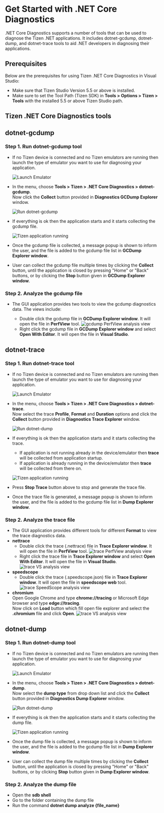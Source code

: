 # Get Started with .NET Core Diagnostics

.NET Core Diagnostics supports a number of tools that can be used to diagnose the Tizen .NET applications.
It includes dotnet-gcdump, dotnet-dump, and dotnet-trace tools to aid .NET developers in diagnosing their applications.

## Prerequisites

Below are the prerequisites for using Tizen .NET Core Diagnostics in Visual Studio:

- Make sure that Tizen Studio Version 5.5 or above is installed.
- Make sure to set the Tool Path (Tizen SDK) in **Tools > Options > Tizen > Tools** with the installed 5.5 or above Tizen Studio path.

## Tizen .NET Core Diagnostics tools

## dotnet-gcdump

### Step 1. Run dotnet-gcdump tool
   - If no Tizen device is connected and no Tizen emulators are running then launch the type of emulator you want to use for diagnosing your application.

     ![Launch Emulator](media/start_emulator.png)

   - In the menu, choose **Tools > Tizen > .NET Core Diagnostics > dotnet-gcdump**.   
    Now click the **Collect** button provided in **Diagnostics GCDump Explorer** window.

     ![Run dotnet-gcdump](media/dotnet-gcdump.png)


   - If everything is ok then the application starts and it starts collecting the gcdump file.

     ![Tizen application running](media/dotnet-gcdump-collect.png)


   - Once the gcdump file is collected, a message popup is shown to inform the user, and the file is added to the gcdump file list in **GCDump Explorer window**.


   - User can collect the gcdump file multiple times by clicking the **Collect** button, until the application is closed by pressing "Home" or "Back" buttons, or by clicking the **Stop** button given in **GCDump Explorer window**.



### Step 2. Analyze the gcdump file
   - The GUI application provides two tools to view the gcdump diagnostics data. The views include:

       - Double click the gcdump file in **GCDump Explorer window**. It will open the file in **PerfView** tool.
       ![gcdump PerfView analysis view](media/dotnet-gcdump-perfview.png)
       - Right click the gcdump file in **GCDump Explorer window** and select **Open With Editor**. It will open the file in **Visual Studio**.


## dotnet-trace

### Step 1. Run dotnet-trace tool
   - If no Tizen device is connected and no Tizen emulators are running then launch the type of emulator you want to use for diagnosing your application.

     ![Launch Emulator](media/start_emulator.png)

   - In the menu, choose **Tools > Tizen > .NET Core Diagnostics > dotnet-trace**.   
    Now select the trace **Profile**, **Format** and **Duration** options and click the **Collect** button provided in **Diagnostics Trace Explorer** window.

     ![Run dotnet-dump](media/dotnet-trace.png)


   - If everything is ok then the application starts and it starts collecting the trace.  
       - If application is not running already in the device/emulator then **trace** will be collected from application startup.
       - If application is already running in the device/emulator then **trace** will be collected from there on.

     ![Tizen application running](media/dotnet-trace-collect.png)

   - Press **Stop Trace** button above to stop and generate the trace file.

   - Once the trace file is generated, a message popup is shown to inform the user, and the file is added to the gcdump file list in **Dump Explorer window**.



### Step 2. Analyze the trace file
   - The GUI application provides different tools for different **Format** to view the trace diagnostics data.
   - **nettrace**
       - Double click the trace (.nettrace) file in **Trace Explorer window**. It will open the file in **PerfView** tool.
       ![trace PerfView analysis view](media/dotnet-trace-perfview.png)
       - Right click the trace file in **Trace Explorer window** and select **Open With Editor**. It will open the file in **Visual Studio**.
       ![trace VS analysis view](media/dotnet-trace-vs.png)
   - **speedscope**
       - Double click the trace (.speedscope.json) file in **Trace Explorer window**. It will open the file in **speedscope web** tool.
       ![trace SpeedScope analysis view](media/dotnet-trace-speedscope.png)  
   - **chromium**  
   Open Google Chrome and type **chrome://tracing** or Microsoft Edge browser and type **edge://tracing**.  
   Now click on **Load** button which fill open file explorer and select the **.chromium** file and click **Open**.
       ![trace VS analysis view](media/dotnet-trace-chromium.png)


## dotnet-dump

### Step 1. Run dotnet-dump tool
   - If no Tizen device is connected and no Tizen emulators are running then launch the type of emulator you want to use for diagnosing your application.

     ![Launch Emulator](media/start_emulator.png)

   - In the menu, choose **Tools > Tizen > .NET Core Diagnostics > dotnet-dump**.   
    Now select the **dump type** from drop down list and click the **Collect** button provided in **Diagnostics Dump Explorer** window.

     ![Run dotnet-dump](media/dotnet-dump.png)


   - If everything is ok then the application starts and it starts collecting the dump file.

     ![Tizen application running](media/dotnet-dump-collect.png)


   - Once the dump file is collected, a message popup is shown to inform the user, and the file is added to the gcdump file list in **Dump Explorer window**.


   - User can collect the dump file multiple times by clicking the **Collect** button, until the application is closed by pressing "Home" or "Back" buttons, or by clicking **Stop** button given in **Dump Explorer window**.


### Step 2. Analyze the dump file
   - Open the **sdb shell**
   - Go to the folder containing the dump file
   - Run the command **dotnet dump analyze {file_name}**


